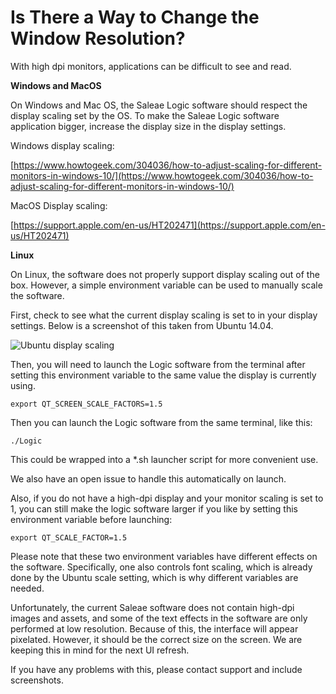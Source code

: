 # Is There a Way to Change the Window Resolution?

With high dpi monitors, applications can be difficult to see and read.

**Windows and MacOS**

On Windows and Mac OS, the Saleae Logic software should respect the display scaling set by the OS. To make the Saleae Logic software application bigger, increase the display size in the display settings.

Windows display scaling:

[https://www.howtogeek.com/304036/how-to-adjust-scaling-for-different-monitors-in-windows-10/](https://www.howtogeek.com/304036/how-to-adjust-scaling-for-different-monitors-in-windows-10/)

MacOS Display scaling:

[https://support.apple.com/en-us/HT202471](https://support.apple.com/en-us/HT202471)

**Linux**

On Linux, the software does not properly support display scaling out of the box. However, a simple environment variable can be used to manually scale the software.

First, check to see what the current display scaling is set to in your display settings. Below is a screenshot of this taken from Ubuntu 14.04.

![Ubuntu display scaling](https://trello-attachments.s3.amazonaws.com/55f0a61a10f9f592573a4205/58f7ee3a55fdeeb4cd320e00/6ee88c69098a2d906377fdd549caa04b/Ubuntu\_Scaling.png)

Then, you will need to launch the Logic software from the terminal after setting this environment variable to the same value the display is currently using.

```
export QT_SCREEN_SCALE_FACTORS=1.5
```

Then you can launch the Logic software from the same terminal, like this:

```
./Logic
```

This could be wrapped into a \*.sh launcher script for more convenient use.

We also have an open issue to handle this automatically on launch.

Also, if you do not have a high-dpi display and your monitor scaling is set to 1, you can still make the logic software larger if you like by setting this environment variable before launching:

```
export QT_SCALE_FACTOR=1.5
```

Please note that these two environment variables have different effects on the software. Specifically, one also controls font scaling, which is already done by the Ubuntu scale setting, which is why different variables are needed.

Unfortunately, the current Saleae software does not contain high-dpi images and assets, and some of the text effects in the software are only performed at low resolution. Because of this, the interface will appear pixelated. However, it should be the correct size on the screen. We are keeping this in mind for the next UI refresh.

If you have any problems with this, please contact support and include screenshots.
